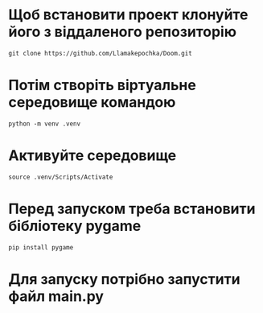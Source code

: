 # Щоб встановити проект клонуйте його з віддаленого репозиторію 
```
git clone https://github.com/Llamakepochka/Doom.git
```


# Потім створіть віртуальне середовище командою 
```
python -m venv .venv
```

# Активуйте середовище
```
source .venv/Scripts/Activate
```

# Перед запуском треба встановити бібліотеку pygame 
```
pip install pygame
```

# Для запуску потрібно запустити файл main.py